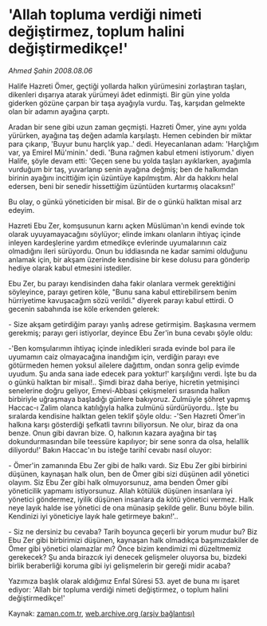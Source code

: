 # 'Allah topluma verdiği nimeti değiştirmez, toplum halini değiştirmedikçe!'

*Ahmed Şahin 2008.08.06*

<tr><td class="metin" colspan="2" style="padding-top: 20px; padding-left: 5px; padding-right: 10px;">Halife Hazreti Ömer, geçtiği yollarda halkın yürümesini zorlaştıran taşları, dikenleri dışarıya atarak yürümeyi âdet edinmişti. Bir gün yine yolda giderken gözüne çarpan bir taşa ayağıyla vurdu. Taş, karşıdan gelmekte olan bir adamın ayağına çarptı.</td></tr><tr><td class="metin" colspan="2" style="padding-top: 20px; padding-left: 5px; padding-right: 10px;"><p>Aradan bir sene gibi uzun zaman geçmişti. Hazreti Ömer, yine aynı yolda yürürken, ayağına taş değen adamla karşılaştı. Hemen cebinden bir miktar para çıkarıp, 'Buyur bunu harçlık yap..' dedi. Heyecanlanan adam: 'Harçlığım var, ya Emirel Mü'minin.' dedi. 'Buna rağmen kabul etmeni istiyorum.' diyen Halife, şöyle devam etti: 'Geçen sene bu yolda taşları ayıklarken, ayağımla vurduğum bir taş, yuvarlanıp senin ayağına değmiş; ben de halkımdan birinin ayağını incittiğim için üzüntüye kapılmıştım. Alır da hakkını helal edersen, beni bir senedir hissettiğim üzüntüden kurtarmış olacaksın!' 
<p>Bu olay, o günkü yöneticiden bir misal. Bir de o günkü halktan misal arz edeyim. 
<p>Hazreti Ebu Zer, komşusunun karnı açken Müslüman'ın kendi evinde tok olarak uyuyamayacağını söylüyor; elinde imkanı olanların ihtiyaç içinde inleyen kardeşlerine yardım etmedikçe evlerinde uyumalarının caiz olmadığını ileri sürüyordu. Onun bu iddiasında ne kadar samimi olduğunu anlamak için, bir akşam üzerinde kendisine bir kese dolusu para gönderip hediye olarak kabul etmesini istediler. 
<p>Ebu Zer, bu parayı kendisinden daha fakir olanlara vermek gerektiğini söyleyince, parayı getiren köle, "Bunu sana kabul ettirebilirsem benim hürriyetime kavuşacağım sözü verildi." diyerek parayı kabul ettirdi. O gecenin sabahında ise köle erkenden gelerek: 
<p>- Size akşam getirdiğim parayı yanlış adrese getirmişim. Başkasına vermem gerekmiş; parayı geri istiyorlar, deyince Ebu Zer'in buna cevabı şöyle oldu: 
<p>-'Ben komşularımın ihtiyaç içinde inledikleri sırada evinde bol para ile uyumamın caiz olmayacağına inandığım için, verdiğin parayı eve götürmeden hemen yoksul ailelere dağıttım, ondan sonra gelip evimde uyudum. Şu anda sana iade edecek para yoktur!' karşılığını verdi. İşte bu da o günkü halktan bir misal!.. Şimdi biraz daha beriye, hicretin yetmişinci senelerine doğru geliyor, Emevi-Abbasi çekişmeleri sırasında halkın birbiriyle uğraşmaya başladığı günlere bakıyoruz. Zulmüyle şöhret yapmış Haccac-ı Zalim olanca katılığıyla halka zulmünü sürdürüyordu.. İşte bu sıralarda kendisine halktan gelen teklif şöyle oldu: -'Sen Hazreti Ömer'in halkına karşı gösterdiği şefkatli tavrını biliyorsun. Ne olur, biraz da ona benze. Onun gibi davran bize. O, halkının kazara ayağına bir taş dokundurmasından bile teessüre kapılıyor; bir sene sonra da olsa, helallik diliyordu!' Bakın Haccac'ın bu isteğe tarihî cevabı nasıl oluyor: 
<p>- Ömer'in zamanında Ebu Zer gibi de halkı vardı. Siz Ebu Zer gibi birbirini düşünen, kaynaşan halk olun, ben de Ömer gibi sizi düşünen adil yönetici olayım. Siz Ebu Zer gibi halk olmuyorsunuz, ama benden Ömer gibi yöneticilik yapmamı istiyorsunuz. Allah kötülük düşünen insanlara iyi yönetici göndermez, iyilik düşünen insanlara da kötü yönetici vermez. Halk neye layık halde ise yönetici de ona münasip şekilde gelir. Bunu böyle bilin. Kendinizi iyi yöneticiye layık hale getirmeye bakın!'.. 
<p>- Siz ne dersiniz bu cevaba? Tarih boyunca geçerli bir yorum mudur bu? Biz Ebu Zer gibi birbirimizi düşünen, kaynaşan halk olmadıkça başımızdakiler de Ömer gibi yönetici olamazlar mı? Önce bizim kendimizi mi düzeltmemiz gerekecek? Şu anda birazcık iyi denecek gelişmeler oluyorsa bu, bizdeki birlik beraberliği koruma gibi iyi gelişmelerin bir gereği midir acaba? 
<p>Yazımıza başlık olarak aldığımız Enfal Sûresi 53. ayet de buna mı işaret ediyor: 'Allah bir topluma verdiği nimeti değiştirmez, o toplum halini değiştirmedikçe!'<br/></p></p></p></p></p></p></p></p></p></td></tr>

Kaynak: [zaman.com.tr](http://zaman.com.tr/yazar.do?yazino=722851), [web.archive.org (arşiv bağlantısı)](http://web.archive.org/web/20080908074658/http://zaman.com.tr:80/yazar.do?yazino=722851)

